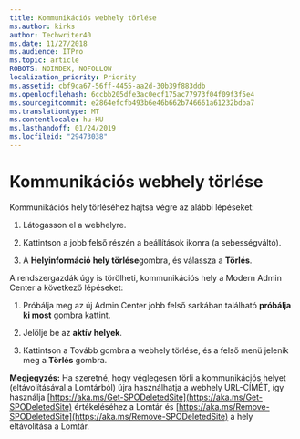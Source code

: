 ```yaml
---
title: Kommunikációs webhely törlése
ms.author: kirks
author: Techwriter40
ms.date: 11/27/2018
ms.audience: ITPro
ms.topic: article
ROBOTS: NOINDEX, NOFOLLOW
localization_priority: Priority
ms.assetid: cbf9ca67-56ff-4455-aa2d-30b39f883ddb
ms.openlocfilehash: 6ccbb205dfe3ac0ecf175ac77973f04f09f3f5e4
ms.sourcegitcommit: e2864efcfb493b6e46b662b746661a61232bdba7
ms.translationtype: MT
ms.contentlocale: hu-HU
ms.lasthandoff: 01/24/2019
ms.locfileid: "29473038"
---
```

# <a name="delete-a-communication-site"></a>Kommunikációs webhely törlése

Kommunikációs hely törléséhez hajtsa végre az alábbi lépéseket: 
  
1. Látogasson el a webhelyre. 
  
2. Kattintson a jobb felső részén a beállítások ikonra (a sebességváltó). 
  
3. A **Helyinformáció** **hely törlése**gombra, és válassza a **Törlés**. 
  
A rendszergazdák úgy is törölheti, kommunikációs hely a Modern Admin Center a következő lépéseket: 
  
1. Próbálja meg az új Admin Center jobb felső sarkában található **próbálja ki most** gombra kattint. 
  
2. Jelölje be az **aktív helyek**. 
  
3. Kattintson a Tovább gombra a webhely törlése, és a felső menü jelenik meg a **Törlés** gombra. 
  
 **Megjegyzés:** Ha szeretné, hogy véglegesen törli a kommunikációs helyet (eltávolításával a Lomtárból) újra használhatja a webhely URL-CÍMÉT, így használja [https://aka.ms/Get-SPODeletedSite](https://aka.ms/Get-SPODeletedSite) értékeléséhez a Lomtár és [https://aka.ms/Remove-SPODeletedSite](https://aka.ms/Remove-SPODeletedSite) a hely eltávolítása a Lomtár. 
  

